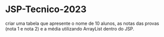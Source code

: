 # JSP-Tecnico-2023
criar uma tabela que apresente o nome de 10 alunos, as notas das provas (nota 1 e nota 2) e a média utilizando ArrayList dentro do JSP. 
